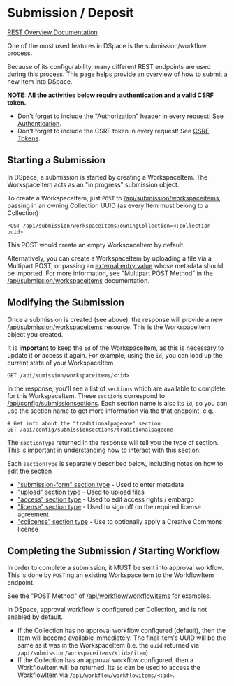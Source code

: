 # Submission / Deposit
[REST Overview Documentation](README.md)

One of the most used features in DSpace is the submission/workflow process.

Because of its configurability, many different REST endpoints are used during this process.
This page helps provide an overview of how to submit a new Item into DSpace.

**NOTE: All the activities below require authentication and a valid CSRF token.**
* Don't forget to include the "Authorization" header in every request! See [Authentication](authentication.md).
* Don't forget to include the CSRF token in every request! See [CSRF Tokens](csrf-tokens.md).

## Starting a Submission

In DSpace, a submission is started by creating a WorkspaceItem. The WorkspaceItem acts as an "in progress" submission object.

To create a WorkspaceItem, just `POST` to [/api/submission/workspaceitems](workspaceitems.md), passing in an owning Collection UUID (as every Item must belong to a Collection)
```
POST /api/submission/workspaceitems?owningCollection=<:collection-uuid>
```
This POST would create an empty WorkspaceItem by default.

Alternatively, you can create a WorkspaceItem by uploading a file via a Multipart POST,
or passing an [external entry value](external-authority-sources.md) whose metadata should be imported.
For more information, see "Multipart POST Method" in the [/api/submission/workspaceitems](workspaceitems.md) documentation.

## Modifying the Submission

Once a submission is created (see above), the response will provide a new [/api/submission/workspaceitems](workspaceitems.md) resource.
This is the WorkspaceItem object you created.

It is **important** to keep the `id` of the WorkspaceItem, as this is necessary to update it or access it again.
For example, using the `id`, you can load up the current state of your WorkspaceItem
```
GET /api/sumission/workspaceitems/<:id>
```

In the response, you'll see a list of `sections` which are available to complete for this WorkspaceItem.
These `sections` correspond to [/api/config/submissionsections](submissionsections.md).
Each section name is also its `id`, so you can use the section name to get more information via the
that endpoint, e.g.
```
# Get info about the "traditionalpageone" section
GET /api/config/submissionsections/traditionalpageone
```
The `sectionType` returned in the response will tell you the type of section. This is important
in understanding how to interact with this section.

Each `sectionType` is separately described below, including notes on how to edit the section
* ["submission-form" section type](workspaceitem-data-metadata.md) - Used to enter metadata
* ["upload" section type](workspaceitem-data-upload.md) - Used to upload files
* ["access" section type](workspaceitem-data-access.md) - Used to edit access rights / embargo
* ["license" section type](workspaceitem-data-license.md) - Used to sign off on the required license agreement
* ["cclicense" section type](workspaceitem-data-cclicense.md) - Use to optionally apply a Creative Commons license

## Completing the Submission / Starting Workflow

In order to complete a submission, it MUST be sent into approval workflow. This is done by `POST`ing an existing
WorkspaceItem to the WorkflowItem endpoint.

See the "POST Method" of [/api/workflow/workflowitems](workflowitems.md) for examples.

In DSpace, approval workflow is configured per Collection, and is not enabled by default.
* If the Collection has no approval workflow configured (default), then the Item will become available immediately.
The final Item's UUID will be the same as it was in the WorkspaceItem (i.e. the `uuid` returned via
`/api/submission/workspaceitems/<:id>/item`)
* If the Collection has an approval workflow configured, then a WorkflowItem will be returned. Its `id` can be used
to access the WorkflowItem via `/api/workflow/workflowitems/<:id>`.
